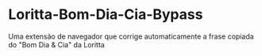 # Loritta-Bom-Dia-Cia-Bypass
Uma extensão de navegador que corrige automaticamente a frase copiada do "Bom Dia &amp; Cia" da Loritta
